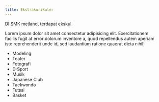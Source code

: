 ```yaml
---
title: Ekstrakurikuler
---
```


DI SMK metland, terdapat ekskul.

Lorem ipsum dolor sit amet consectetur adipisicing elit. Exercitationem
facilis fugit at error dolorum inventore a, quod repellendus autem aperiam
iste reprehenderit unde id, sed laudantium ratione quaerat dicta nihil!

- Modeling
- Teater
- Fotografi
- E-Sport
- Musik
- Japanese Club
- Taekwondo
- Futsal
- Basket
